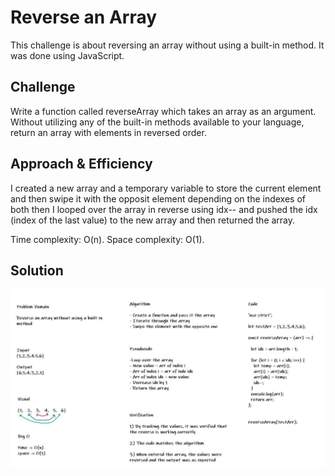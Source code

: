 # Reverse an Array
This challenge is about reversing an array without using a built-in method.
It was done using JavaScript.

## Challenge
Write a function called reverseArray which takes an array as an argument. Without utilizing any of the built-in methods available to your language, return an array with elements in reversed order.

## Approach & Efficiency
I created a new array and a temporary variable to store the current element and then swipe it with the opposit element depending on the indexes of both then I looped over the array in reverse using idx-- and pushed the idx (index of the last value) to the new array and then returned the array.

Time complexity: O(n).
Space complexity: O(1).

## Solution

![array-reverse](assets/array-reverse.JPG)
